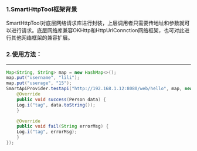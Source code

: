 ### 1.SmartHttpTool框架背景
SmartHttpTool对底层网络请求库进行封装，上层调用者只需要传地址和参数就可以进行请求。底层网络库兼容OKHttp和HttpUrlConnction网络框架，也可对此进行其他网络框架的兼容扩展。

### 2.使用方法：</br>
--------------
```java
Map<String, String> map = new HashMap<>();
map.put("username", "lili");
map.put("userage", "15");
SmartApiProvider.testapi("http://192.168.1.12:8080/web/hello", map, new SmartResponse<Person>() {
    @Override
    public void success(Person data) {
	Log.i("tag", data.toString());
    }

    @Override
    public void fail(String errorMsg) {
	Log.i("tag", errorMsg);
    }
});
```
